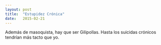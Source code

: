```yaml
---
layout: post
title:  "Estupidez Crónica"
date:   2015-02-21
---
```


Además de masoquista,
hay que ser Gilipollas.
Hasta los suicidas crónicos
tendrían más tacto que yo.